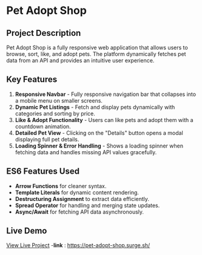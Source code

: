 # Pet Adopt Shop

## Project Description
Pet Adopt Shop is a fully responsive web application that allows users to browse, sort, like, and adopt pets. The platform dynamically fetches pet data from an API and provides an intuitive user experience.

## Key Features
1. **Responsive Navbar** - Fully responsive navigation bar that collapses into a mobile menu on smaller screens.
2. **Dynamic Pet Listings** - Fetch and display pets dynamically with categories and sorting by price.
3. **Like & Adopt Functionality** - Users can like pets and adopt them with a countdown animation.
4. **Detailed Pet View** - Clicking on the "Details" button opens a modal displaying full pet details.
5. **Loading Spinner & Error Handling** - Shows a loading spinner when fetching data and handles missing API values gracefully.

## ES6 Features Used
- **Arrow Functions** for cleaner syntax.
- **Template Literals** for dynamic content rendering.
- **Destructuring Assignment** to extract data efficiently.
- **Spread Operator** for handling and merging state updates.
- **Async/Await** for fetching API data asynchronously.

## Live Demo
[View Live Project]([https://pet-adopt-shop.surge.sh](https://pet-adopt-shop.surge.sh/))
-**link** : https://pet-adopt-shop.surge.sh/
